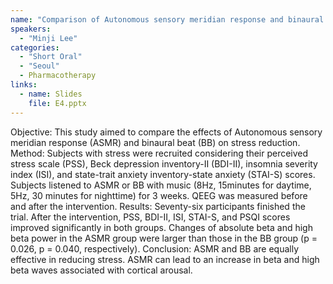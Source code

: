 ```yaml
---
name: "Comparison of Autonomous sensory meridian response and binaural auditory beats effects on stress reduction: A randomized double-blind trial"
speakers:
  - "Minji Lee"
categories:
  - "Short Oral"
  - "Seoul"
  - Pharmacotherapy
links:
  - name: Slides
    file: E4.pptx
---
```


Objective: This study aimed to compare the effects of Autonomous sensory meridian response (ASMR) and binaural beat (BB) on stress reduction.
Method: Subjects with stress were recruited considering their perceived stress scale (PSS), Beck depression inventory-II (BDI-II), insomnia severity index (ISI), and state-trait anxiety inventory-state anxiety (STAI-S) scores. Subjects listened to ASMR or BB with music (8Hz, 15minutes for daytime, 5Hz, 30 minutes for nighttime) for 3 weeks. QEEG was measured before and after the intervention.
Results: Seventy-six participants finished the trial. After the intervention, PSS, BDI-II, ISI, STAI-S, and PSQI scores improved significantly in both groups. Changes of absolute beta and high beta power in the ASMR group were larger than those in the BB group (p = 0.026, p = 0.040, respectively). 
Conclusion: ASMR and BB are equally effective in reducing stress. ASMR can lead to an increase in beta and high beta waves associated with cortical arousal.
